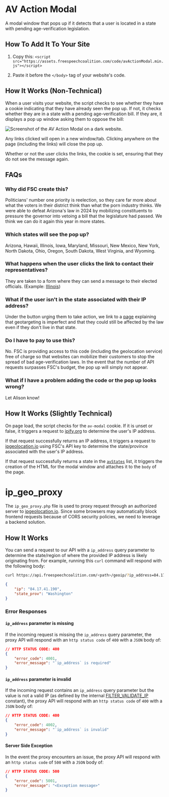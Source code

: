 # AV Action Modal
A modal window that pops up if it detects that a user is located in a state with pending age-verification legislation.


## How To Add It To Your Site

1. Copy this:
`<script src="https://assets.freespeechcoalition.com/code/avActionModal.min.js"></script>`

2. Paste it before the `</body>` tag of your website's code.


## How It Works (Non-Technical)

When a user visits your website, the script checks to see whether they have a cookie indicating that they have already seen the pop up. If not, it checks whether they are  in a state with a pending age-verification bill. If they are, it displays a pop up window asking them to oppose the bill:

![Screenshot of the AV Action Modal on a dark website.](https://assets.freespeechcoalition.com/code/modalDark.png)

Any links clicked will open in a new window/tab. Clicking anywhere on the page (including the links) will close the pop up.

Whether or not the user clicks the links, the cookie is set, ensuring that they do not see the message again.



## FAQs
### Why did FSC create this?
Politicians' number one priority is reelection, so they care far more about what the voters in their district think than what the porn industry thinks. We were able to defeat Arizona's law in 2024 by mobilizing constituents to pressure the governor into vetoing a bill that the legislature had passed. We think we can do it again this year in more states.

### Which states will see the pop up?
Arizona, Hawaii, Illinois, Iowa, Maryland, Missouri, New Mexico, New York, North Dakota, Ohio, Oregon, South Dakota, West Virginia, and Wyoming.

### What happens when the user clicks the link to contact their representatives?
They are taken to a form where they can send a message to their elected officials. (Example: [Illinois](https://www.defendonlineprivacy.com/il/action.php))

### What if the user isn't in the state associated with their IP address?
Under the button urging them to take action, we link to a [page](https://defendonlineprivacy.com/geolocation.php) explaining that geotargeting is imperfect and that they could still be affected by the law even if they don't live in that state.

### Do I have to pay to use this?
No. FSC is providing access to this code (including the geolocation service) free of charge so that websites can mobilize their customers to stop the spread of bad age-verification laws. In the event that the number of API requests surpasses FSC's budget, the pop up will simply not appear.

### What if I have a problem adding the code or the pop up looks wrong?
Let Alison know!


## How It Works (Slightly Technical)
On page load, the script checks for the `av-modal` cookie. If it is unset or false, it triggers a request to [ipify.org](https://www.ipify.org/) to determine the user's IP address.

If that request successfully returns an IP address, it triggers a request to [ipgeolocation.io](https://ipgeolocation.io/) using FSC's API key to determine the state/province associated with the user's IP address.

If that request successfully returns a state in the [`avStates`](https://github.com/freespeechadmin/avActionModal/blob/375bf96c788ac443c183676375362a92327aa05c/avActionModal.js#L9) list, it triggers the creation of the HTML for the modal window and attaches it to the `body` of the page.

# ip_geo_proxy

The `ip_geo_proxy.php` file is used to proxy request through an authorized server to [ipgeolocation.io](https://ipgeolocation.io/). Since some browsers may automatically block frontend requests because of CORS security policies, we need to leverage a backend solution.

## How It Works

You can send a request to our API with a `ip_address` query parameter to determine the state/region of where the provided IP address is likely originating from. For example, running this `curl` command will respond with the following body:

```sh
curl https://api.freespeechcoalition.com/<path>/geoip/?ip_address=84.17.41.190
```

```json
{
    "ip": "84.17.41.190",
    "state_prov": "Washington"
}
```

### Error Responses

#### `ip_address` parameter is missing
If the incoming request is missing the `ip_address` query parameter, the proxy API will respond with an `http status code` of `400` with a `JSON` body of:
```json
// HTTP STATUS CODE: 400
{
    "error_code": 4001,
    "error_message": "`ip_address` is required"
}
```

#### `ip_address` parameter is invalid
If the incoming request contains an `ip_address` query parameter but the value is not a valid IP (as defined by the internal [FILTER_VALIDATE_IP](https://www.php.net/manual/en/filter.constants.php#constant.filter-validate-ip) constant), the proxy API will respond with an `http status code` of `400` with a `JSON` body of:
```json
// HTTP STATUS CODE: 400
{
    "error_code": 4002,
    "error_message": "`ip_address` is invalid"
}
```

#### Server Side Exception
In the event the proxy encounters an issue, the proxy API will respond with an `http status code` of `500` with a `JSON` body of:
```json
// HTTP STATUS CODE: 500
{
    "error_code": 5001,
    "error_message": "<Exception message>"
}
```
